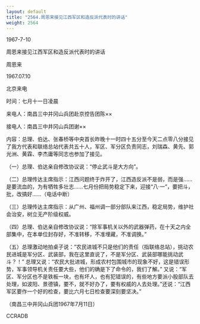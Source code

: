 ```yaml
---
layout: default
title: "2564.周恩来接见江西军区和造反派代表时的讲话"
weight: 2564
---
```


1967-7-10

周恩来接见江西军区和造反派代表时的讲话

周恩来

1967.07.10

北京来电

时间：七月十一日凌晨

来电人：南昌三中井冈山兵团赴京控告团陈××

接电人：南昌三中井冈山兵团谢××

内容：总理、伯达、张春桥等中央首长昨晚十一时四十五分至今天二点零八分接见了我方代表和联络总站代表共五十人，军区、军分区负责同志，刘瑞森、黄先、郭光洲、黄霖、李杰庸等同志也参加了接见。

（一）总理、伯达亲自修改协议说：“停止武斗是大方向”。

（二）总理传达主席指示：江西问题终于炸开了，江西造反派不是弱，而是强……是要流血的，为有牺牲多壮志……七月份把局势稳定下来，迎接“八·一”，要把斗，批，改搞好……（电话中断）

（三）总理传达主席指示：从广州、福州调一部分部队来江西，稳定局势，维护社会治安，树立无产阶级权威。

（四）总理、伯达亲自修改协议说：“除军事机关以外的武器弹药，在十天之内全部集中，在本单位封存好，不准转移，不准埋藏，不准调换。”

（五）总理激动地拍桌子说：“农民进城不只是他们的责任（指联络总站），挑动农民进城是军分区、武装部，我在这里直说了，不是军分区、武装部哪能挑动武斗？！” 总理又说：“农民大批进城，形成农村包围城市的现象不好，这是错误形势，军事领导机关责任要大些，他们的确是下了命令的，我们了解。” 又说：“军区、军分区也不是铁板一块，也有坏人，也有犯错误的，有些地方要派小股部队去处理，如波阳、景德镇，要不，就不好办了，要有权威的人去处理。”还说：“江西军区要作一个好的检查，要比六月七日检查要深刻要坚决。”

（南昌三中井冈山兵团1967年7月11日）

CCRADB

